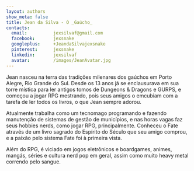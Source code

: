 ```yaml
---
layout: authors
show_meta: false
title: Jean da Silva - O _Gaúcho_
contacts:
  email:          jexsilvaf@gmail.com
  facebook:       jexsnake
  googleplus:     +JeandaSilvajexsnake
  pinterest:      jexsnake
  linkedin:       jexsilvaf
  avatar:         /images/JeanAvatar.jpg
---
```

        
Jean nasceu na terra das tradições milenares dos gaúchos em Porto Alegre, Rio Grande do Sul. Desde os 13 anos já se enclausurava em sua torre mística para ler antigos tomos de Dungeons & Dragons e GURPS, e começou a jogar RPG mestrando, pois seus amigos o emcubiam com a tarefa de ler todos os livros, o que Jean sempre adorou.

Atualmente trabalha como um tecnomago programando e fazendo manutenção de sistemas de gestão de municípios, e nas horas vagas faz seus hobbies nerds, como jogar RPG, principalmente. Conheceu o Fate através de um livro sagrado do Espírito do Século que seu amigo comprou, e a paixão pelo sistema Fate foi à primeira vista.

Além do RPG, é viciado em jogos eletrônicos e boardgames, animes, mangás, séries e cultura nerd pop em geral, assim como muito heavy metal correndo pelo sangue.
